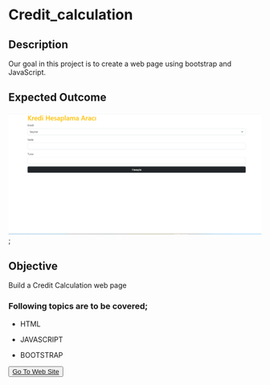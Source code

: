 # Credit_calculation

## Description
Our goal in this project is to create a web page using bootstrap and JavaScript.

## Expected Outcome

![Project 018](./Projects.gif);

## Objective

Build a Credit Calculation web page



### Following topics are to be covered;

- HTML 

- JAVASCRIPT

- BOOTSTRAP


<button><a href="https://muratbzc.github.io/Credit_calculation/">Go To Web Site</a></button>
